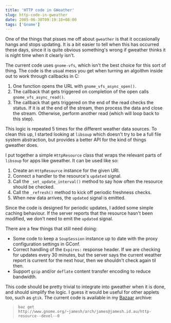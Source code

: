 ```yaml
---
title: 'HTTP code in GWeather'
slug: http-code-in-gweather
date: 2005-06-30T09:19:18+08:00
tags: ['Gnome']
---
```


One of the things that pisses me off about `gweather` is that it
occasionally hangs and stops updating. It is a bit easier to tell when
this has occurred these days, since it is quite obvious something\'s
wrong if gweather thinks it is night time when it clearly isn\'t.

The current code uses `gnome-vfs`, which isn\'t the best choice for this
sort of thing. The code is the usual mess you get when turning an
algoithm inside out to work through callbacks in C:

1.  One function opens the URL with `gnome_vfs_async_open()`.
2.  The callback that gets triggered on completion of the open calls
    `gnome_vfs_async_read()`.
3.  The callback that gets triggered on the end of the read checks the
    status. If it is at the end of the stream, then process the data and
    close the stream. Otherwise, perform another read (which will loop
    back to this step).

This logic is repeated 5 times for the different weather data sources.
To clean this up, I started looking at `libsoup` which doesn\'t try to
be a full file system abstraction, but provides a better API for the
kind of things gweather does.

I put together a simple `HttpResource` class that wraps the relevant
parts of `libsoup` for apps like gweather. It can be used like so:

1.  Create an `HttpResource` instance for the given URI.
2.  Connect a handler to the resource\'s `updated` signal.
3.  Call the `_set_update_interval()` method to say how often the
    resource should be checked.
4.  Call the `_refresh()` method to kick off periodic freshness checks.
5.  When new data arrives, the `updated` signal is emitted.

Since the code is designed for periodic updates, I added some simple
caching behaviour. If the server reports that the resource hasn\'t been
modified, we don\'t need to emit the `updated` signal.

There are a few things that still need doing:

-   Some code to keep a `SoupSession` instance up to date with the proxy
    configuration settings in GConf.
-   Correct handling of the `Expires:` response header. If we are
    checking for updates every 30 minutes, but the server says the
    current weather report is current for the next hour, then we
    shouldn\'t check again til then.
-   Support `gzip` and/or `deflate` content transfer encoding to reduce
    bandwidth.

This code should be pretty trivial to integrate into gweather when it is
done, and should simplify the logic. I guess it would be useful for
other applets too, such as `gtik`. The current code is available in my
[Bazaar](http://bazaar.canonical.com/) archive:

>     baz get http://www.gnome.org/~jamesh/arch/james@jamesh.id.au/http-resource--devel--0
